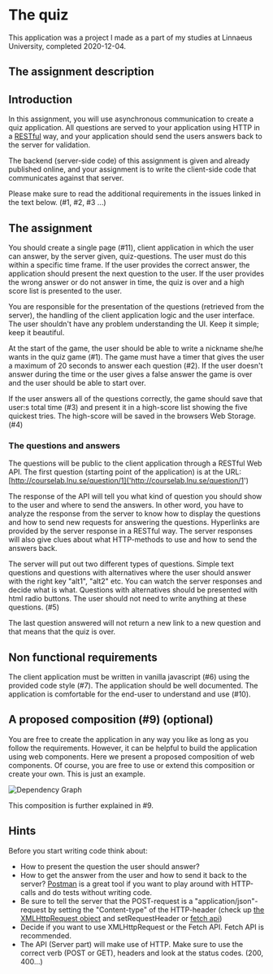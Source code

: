 # The quiz

This application was a project I made as a part of my studies at Linnaeus University, completed 2020-12-04.

## The assignment description

## Introduction

In this assignment, you will use asynchronous communication to create a quiz application. All questions are served to your application using HTTP in a [RESTful](https://en.wikipedia.org/wiki/Representational_state_transfer) way, and your application should send the users answers back to the server for validation.

The backend (server-side code) of this assignment is given and already published online, and your assignment is to write the client-side code that communicates against that server.

Please make sure to read the additional requirements in the issues linked in the text below. (#1, #2, #3 ...)

## The assignment
You should create a single page (#11), client application in which the user can answer, by the server given, quiz-questions. The user must do this within a specific time frame. If the user provides the correct answer, the application should present the next question to the user. If the user provides the wrong answer or do not answer in time, the quiz is over and a high score list is presented to the user.

You are responsible for the presentation of the questions (retrieved from the server), the handling of the client application logic and the user interface. The user shouldn't have any problem understanding the UI. Keep it simple; keep it beautiful.

At the start of the game, the user should be able to write a nickname she/he wants in the quiz game (#1). The game must have a timer that gives the user a maximum of 20 seconds to answer each question (#2). If the user doesn't answer during the time or the user gives a false answer the game is over and the user should be able to start over.

If the user answers all of the questions correctly, the game should save that user:s total time (#3) and present it in a high-score list showing the five quickest tries. The high-score will be saved in the browsers Web Storage. (#4)

### The questions and answers
The questions will be public to the client application through a RESTful Web API. The first question (starting point of the application) is at the URL:
[http://courselab.lnu.se/question/1]('http://courselab.lnu.se/question/1')

The response of the API will tell you what kind of question you should show to the user and where to send the answers. In other word, you have to analyze the response from the server to know how to display the questions and how to send new requests for answering the questions. Hyperlinks are provided by the server response in a RESTful way. The server responses will also give clues about what HTTP-methods to use and how to send the answers back.

The server will put out two different types of questions. Simple text questions and questions with alternatives where the user should answer with the right key "alt1", "alt2" etc. You can watch the server responses and decide what is what. Questions with alternatives should be presented with html radio buttons. The user should not need to write anything at these questions.  (#5)

The last question answered will not return a new link to a new question and that means that the quiz is over.

## Non functional requirements

The client application must be written in vanilla javascript (#6) using the provided code style (#7). The application should be well documented. The application is comfortable for the end-user to understand and use (#10).

## A proposed composition (#9) (optional)

You are free to create the application in any way you like as long as you follow the requirements. However, it can be helpful to build the application using web components. Here we present a proposed composition of web components. Of course, you are free to use or extend this composition or create your own. This is just an example.

![Dependency Graph](https://gitlab.lnu.se/1dv025/templates/assignment-b2-the-quiz/-/raw/master/.readme/dependency-graph.svg)

This composition is further explained in #9.

## Hints

Before you start writing code think about:

* How to present the question the user should answer?
* How to get the answer from the user and how to send it back to the server? [Postman](https://www.postman.com/) is a great tool if you want to play around with HTTP-calls and do tests without writing code.
* Be sure to tell the server that the POST-request is a "application/json"-request by setting the "Content-type" of the HTTP-header (check up [the XMLHttpRequest object](https://developer.mozilla.org/en-US/docs/Web/API/XMLHttpRequest) and setRequestHeader or [fetch api](https://developer.mozilla.org/en-US/docs/Web/API/Fetch_API))
* Decide if you want to use XMLHttpRequest or the Fetch API. Fetch API is recommended.
* The API (Server part) will make use of HTTP. Make sure to use the correct verb (POST or GET), headers and look at the status codes. (200, 400...)
